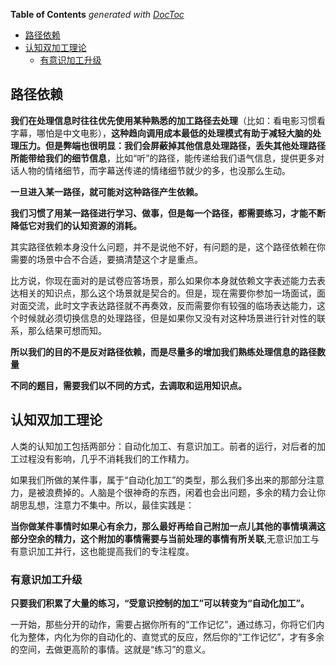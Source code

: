 <!-- START doctoc generated TOC please keep comment here to allow auto update -->
<!-- DON'T EDIT THIS SECTION, INSTEAD RE-RUN doctoc TO UPDATE -->
**Table of Contents**  *generated with [DocToc](https://github.com/thlorenz/doctoc)*

- [路径依赖](#%E8%B7%AF%E5%BE%84%E4%BE%9D%E8%B5%96)
- [认知双加工理论](#%E8%AE%A4%E7%9F%A5%E5%8F%8C%E5%8A%A0%E5%B7%A5%E7%90%86%E8%AE%BA)
  - [有意识加工升级](#%E6%9C%89%E6%84%8F%E8%AF%86%E5%8A%A0%E5%B7%A5%E5%8D%87%E7%BA%A7)

<!-- END doctoc generated TOC please keep comment here to allow auto update -->

## 路径依赖

**我们在处理信息时往往优先使用某种熟悉的加工路径去处理**（比如：看电影习惯看字幕，哪怕是中文电影），**这种趋向调用成本最低的处理模式有助于减轻大脑的处理压力。但是弊端也很明显：我们会屏蔽掉其他信息处理路径，丢失其他处理路径所能带给我们的细节信息**，比如“听”的路径，能传递给我们语气信息，提供更多对话人物的情绪细节，而字幕送传递的情绪细节就少的多，也没那么生动。

**一旦进入某一路径，就可能对这种路径产生依赖。**

**我们习惯了用某一路径进行学习、做事，但是每一个路径，都需要练习，才能不断降低它对我们的认知资源的消耗。**

其实路径依赖本身没什么问题，并不是说他不好，有问题的是，这个路径依赖在你需要的场景中合不合适，要搞清楚这个才是重点。

比方说，你现在面对的是试卷应答场景，那么如果你本身就依赖文字表述能力去表达相关的知识点，那么这个场景就是契合的。但是，现在需要你参加一场面试，面对面交流，此时文字表达路径就不再奏效，反而需要你有较强的临场表达能力，这个时候就必须切换信息的处理路径，但是如果你又没有对这种场景进行针对性的联系，那么结果可想而知。

**所以我们的目的不是反对路径依赖，而是尽量多的增加我们熟练处理信息的路径数量**

**不同的题目，需要我们以不同的方式，去调取和运用知识点。**

## 认知双加工理论

人类的认知加工包括两部分：自动化加工、有意识加工。前者的运行，对后者的加工过程没有影响，几乎不消耗我们的工作精力。

如果我们所做的某件事，属于“自动化加工”的类型，那么我们多出来的那部分注意力，是被浪费掉的。人脑是个很神奇的东西，闲着也会出问题，多余的精力会让你胡思乱想，注意力不集中。所以，最佳实践是：

**当你做某件事情时如果心有余力，那么最好再给自己附加一点儿其他的事情填满这部分空余的精力，这个附加的事情需要与当前处理的事情有所关联**,无意识加工与有意识加工并行，这也能提高我们的专注程度。

### 有意识加工升级

**只要我们积累了大量的练习，“受意识控制的加工”可以转变为“自动化加工”。**

一开始，那些分开的动作，需要占据你所有的“工作记忆”，通过练习，你将它们内化为整体，内化为你的自动化的、直觉式的反应，然后你的“工作记忆”，才有多余的空间，去做更高阶的事情。这就是“练习”的意义。
